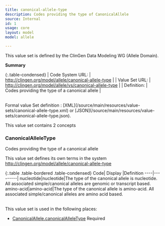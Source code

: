 ```yaml
---
title: canonical-allele-type
description: Codes providing the type of CanonicalAllele
source: Internal
id: 1
usage: core
layout: model
model: allele

---
```


This value set is defined by the ClinGen Data Modeling WG (Allele Domain).

__Summary__

{:.table-condensed}
| Code System URL:  | http://clingen.org/model/allele/canonical-allele-type |
| Value Set URL:  | http://clingen.org/model/allele/vs/canonical-allele-type |
| Definition: | Codes providing the type of a canonical allele |

<br/>
Formal value Set definition : [XML](/source/main/resources/value-sets/canonical-allele-type.xml) or [JSON](/source/main/resources/value-sets/canonical-allele-type.json).

This value set contains 2 concepts

### CanonicalAlleleType
Codes providing the type of a canonical allele

This value set defines its own terms in the system http://clingen.org/model/allele/canonical-allele-type

{:.table .table-bordered .table-condensed}
Code| Display |Definition
----|---------|
nucleotide|nucleotide|The type of the canonical allele is nucleotide. All associated simple/canonical alleles are genomic or transcript based.
amino-acid|amino-acid|The type of the canonical allele is amino-acid. All associated simple/canonical alleles are amino acid based.

<br/>
This value set is used in the following places:

* [CanonicalAllele.canonicalAlleleType](/allele/resource/canonical_allele/index.html) Required
